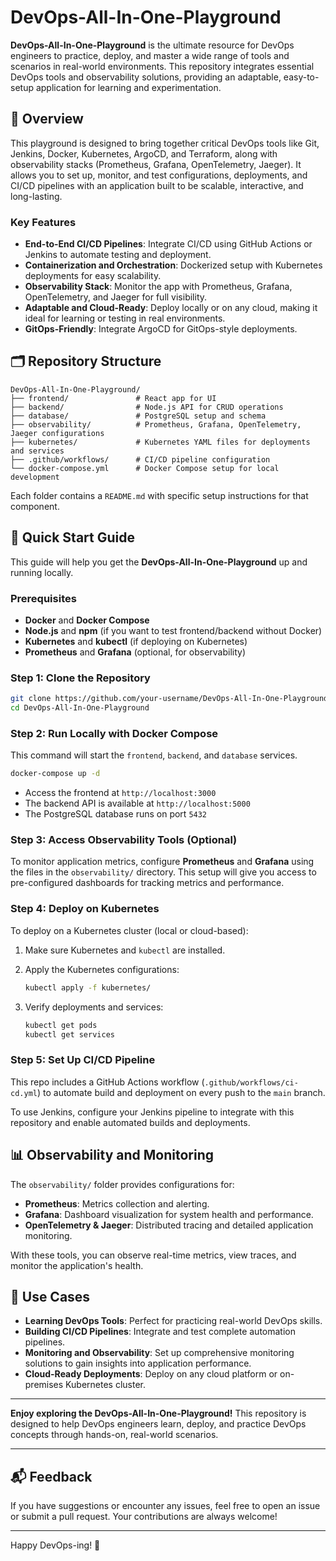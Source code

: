 
# DevOps-All-In-One-Playground

**DevOps-All-In-One-Playground** is the ultimate resource for DevOps engineers to practice, deploy, and master a wide range of tools and scenarios in real-world environments. This repository integrates essential DevOps tools and observability solutions, providing an adaptable, easy-to-setup application for learning and experimentation.

## 📖 Overview

This playground is designed to bring together critical DevOps tools like Git, Jenkins, Docker, Kubernetes, ArgoCD, and Terraform, along with observability stacks (Prometheus, Grafana, OpenTelemetry, Jaeger). It allows you to set up, monitor, and test configurations, deployments, and CI/CD pipelines with an application built to be scalable, interactive, and long-lasting.

### Key Features
- **End-to-End CI/CD Pipelines**: Integrate CI/CD using GitHub Actions or Jenkins to automate testing and deployment.
- **Containerization and Orchestration**: Dockerized setup with Kubernetes deployments for easy scalability.
- **Observability Stack**: Monitor the app with Prometheus, Grafana, OpenTelemetry, and Jaeger for full visibility.
- **Adaptable and Cloud-Ready**: Deploy locally or on any cloud, making it ideal for learning or testing in real environments.
- **GitOps-Friendly**: Integrate ArgoCD for GitOps-style deployments.

## 🗂 Repository Structure

```plaintext
DevOps-All-In-One-Playground/
├── frontend/               # React app for UI
├── backend/                # Node.js API for CRUD operations
├── database/               # PostgreSQL setup and schema
├── observability/          # Prometheus, Grafana, OpenTelemetry, Jaeger configurations
├── kubernetes/             # Kubernetes YAML files for deployments and services
├── .github/workflows/      # CI/CD pipeline configuration
└── docker-compose.yml      # Docker Compose setup for local development
```

Each folder contains a `README.md` with specific setup instructions for that component.

## 🚀 Quick Start Guide

This guide will help you get the **DevOps-All-In-One-Playground** up and running locally.

### Prerequisites
- **Docker** and **Docker Compose**
- **Node.js** and **npm** (if you want to test frontend/backend without Docker)
- **Kubernetes** and **kubectl** (if deploying on Kubernetes)
- **Prometheus** and **Grafana** (optional, for observability)

### Step 1: Clone the Repository
```bash
git clone https://github.com/your-username/DevOps-All-In-One-Playground.git
cd DevOps-All-In-One-Playground
```

### Step 2: Run Locally with Docker Compose
This command will start the `frontend`, `backend`, and `database` services.
```bash
docker-compose up -d
```

- Access the frontend at `http://localhost:3000`
- The backend API is available at `http://localhost:5000`
- The PostgreSQL database runs on port `5432`

### Step 3: Access Observability Tools (Optional)
To monitor application metrics, configure **Prometheus** and **Grafana** using the files in the `observability/` directory. This setup will give you access to pre-configured dashboards for tracking metrics and performance.

### Step 4: Deploy on Kubernetes
To deploy on a Kubernetes cluster (local or cloud-based):
1. Make sure Kubernetes and `kubectl` are installed.
2. Apply the Kubernetes configurations:

   ```bash
   kubectl apply -f kubernetes/
   ```

3. Verify deployments and services:
   ```bash
   kubectl get pods
   kubectl get services
   ```

### Step 5: Set Up CI/CD Pipeline
This repo includes a GitHub Actions workflow (`.github/workflows/ci-cd.yml`) to automate build and deployment on every push to the `main` branch.

To use Jenkins, configure your Jenkins pipeline to integrate with this repository and enable automated builds and deployments.

## 📊 Observability and Monitoring

The `observability/` folder provides configurations for:
- **Prometheus**: Metrics collection and alerting.
- **Grafana**: Dashboard visualization for system health and performance.
- **OpenTelemetry & Jaeger**: Distributed tracing and detailed application monitoring.

With these tools, you can observe real-time metrics, view traces, and monitor the application's health.

## 🎯 Use Cases

- **Learning DevOps Tools**: Perfect for practicing real-world DevOps skills.
- **Building CI/CD Pipelines**: Integrate and test complete automation pipelines.
- **Monitoring and Observability**: Set up comprehensive monitoring solutions to gain insights into application performance.
- **Cloud-Ready Deployments**: Deploy on any cloud platform or on-premises Kubernetes cluster.

---

**Enjoy exploring the DevOps-All-In-One-Playground!** This repository is designed to help DevOps engineers learn, deploy, and practice DevOps concepts through hands-on, real-world scenarios.

---

## 📬 Feedback

If you have suggestions or encounter any issues, feel free to open an issue or submit a pull request. Your contributions are always welcome!

---

Happy DevOps-ing! 🚀
